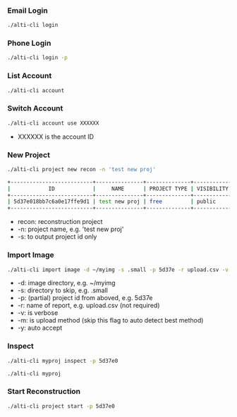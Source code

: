 ### Email Login
```bash
./alti-cli login
```

### Phone Login
```bash
./alti-cli login -p
```

### List Account
```bash
./alti-cli account
```

### Switch Account
```bash
./alti-cli account use XXXXXX
```
* XXXXXX is the account ID

### New Project
```bash
./alti-cli project new recon -n 'test new proj'

+--------------------------+---------------+--------------+------------+
|            ID            |     NAME      | PROJECT TYPE | VISIBILITY |
+--------------------------+---------------+--------------+------------+
| 5d37e018bb7c6a0e17ffe9d1 | test new proj | free         | public     |
+--------------------------+---------------+--------------+------------+
```
* recon: reconstruction project
* -n: project name, e.g. 'test new proj'
* -s: to output project id only

### Import Image
```bash
./alti-cli import image -d ~/myimg -s .small -p 5d37e -r upload.csv -v -m s3 -y
```
* -d: image directory, e.g. ~/myimg
* -s: directory to skip, e.g. .small
* -p: (partial) project id from aboved, e.g. 5d37e
* -r: name of report, e.g. upload.csv (not required)
* -v: is verbose
* -m: is upload method (skip this flag to auto detect best method)
* -y: auto accept

### Inspect
```bash
./alti-cli myproj inspect -p 5d37e0

./alti-cli myproj
```

### Start Reconstruction
```bash
./alti-cli project start -p 5d37e0
```
